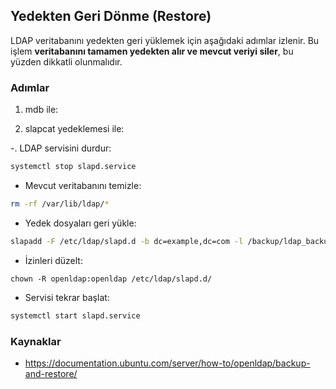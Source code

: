 ## Yedekten Geri Dönme (Restore)

LDAP veritabanını yedekten geri yüklemek için aşağıdaki adımlar izlenir. Bu işlem **veritabanını tamamen yedekten alır ve mevcut veriyi siler**, bu yüzden dikkatli olunmalıdır.

### Adımlar

1. mdb ile:



2. slapcat yedeklemesi ile:

-. LDAP servisini durdur:
```bash
systemctl stop slapd.service
```

- Mevcut veritabanını temizle:
```bash
rm -rf /var/lib/ldap/*
```

- Yedek dosyaları geri yükle:
```bash
slapadd -F /etc/ldap/slapd.d -b dc=example,dc=com -l /backup/ldap_backup.ldif
```

- İzinleri düzelt:
```
chown -R openldap:openldap /etc/ldap/slapd.d/
```

- Servisi tekrar başlat:
```bash
systemctl start slapd.service
```



### Kaynaklar

- https://documentation.ubuntu.com/server/how-to/openldap/backup-and-restore/
